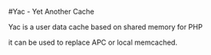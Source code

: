 #Yac - Yet Another Cache


Yac is a user data cache based on shared memory for PHP

it can be used to replace APC or local memcached.
